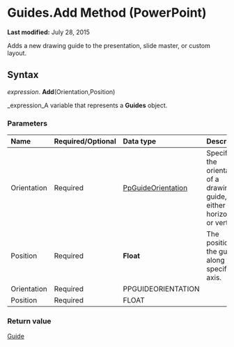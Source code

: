 
# Guides.Add Method (PowerPoint)

 **Last modified:** July 28, 2015

Adds a new drawing guide to the presentation, slide master, or custom layout.

## Syntax

 _expression_. **Add**(Orientation,Position)

 _expression_A variable that represents a  **Guides** object.


### Parameters



|**Name**|**Required/Optional**|**Data type**|**Description**|
|:-----|:-----|:-----|:-----|
|Orientation|Required| [PpGuideOrientation](e5c39435-5aae-5367-61de-0dd9ce1cf63b.md)|Specifies the orientation of a drawing guide, either horizontal or vertical.|
|Position|Required| **Float**|The position of the guide along the specified axis.|
|Orientation|Required|PPGUIDEORIENTATION||
|Position|Required|FLOAT||

### Return value

 [Guide](022d5d3f-d840-2699-bcff-6b0b530034fd.md)

